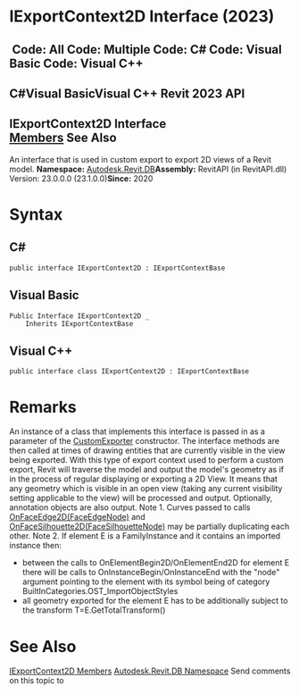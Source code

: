 # IExportContext2D Interface (2023)

﻿
 Code: All Code: Multiple Code: C# Code: Visual Basic Code: Visual C++   
---  
C#Visual BasicVisual C++
Revit 2023 API  
---  
IExportContext2D Interface  
[Members](163d8148-bf24-9bc2-3976-02ebf2388b1a.md "IExportContext2D Members") See Also  
---  
An interface that is used in custom export to export 2D views of a Revit model. 
**Namespace:** [Autodesk.Revit.DB](87546ba7-461b-c646-cbb1-2cb8f5bff8b2.md "Autodesk.Revit.DB Namespace")**Assembly:** RevitAPI (in RevitAPI.dll) Version: 23.0.0.0 (23.1.0.0)**Since:** 2020 
# Syntax
C#  
---  
```text
public interface IExportContext2D : IExportContextBase
```
  
Visual Basic  
---  
```text
Public Interface IExportContext2D _
	Inherits IExportContextBase
```
  
Visual C++  
---  
```text
public interface class IExportContext2D : IExportContextBase
```
  
# Remarks
An instance of a class that implements this interface is passed in as a parameter of the [CustomExporter](d2437433-9183-cbb1-1c67-dedd86db5b5a.md "CustomExporter Class") constructor. The interface methods are then called at times of drawing entities that are currently visible in the view being exported.
With this type of export context used to perform a custom export, Revit will traverse the model and output the model's geometry as if in the process of regular displaying or exporting a 2D View. It means that any geometry which is visible in an open view (taking any current visibility setting applicable to the view) will be processed and output. Optionally, annotation objects are also output.
Note 1. Curves passed to calls [OnFaceEdge2D(FaceEdgeNode)](c45260d6-c34c-3198-3ccf-d256348832bd.md "OnFaceEdge2D Method") and [OnFaceSilhouette2D(FaceSilhouetteNode)](ecad235e-baea-5217-4955-bf735034d57b.md "OnFaceSilhouette2D Method") may be partially duplicating each other. 
Note 2. If element E is a FamilyInstance and it contains an imported instance then: 
  * between the calls to OnElementBegin2D/OnElementEnd2D for element E there will be calls to OnInstanceBegin/OnInstanceEnd with the "node" argument pointing to the element with its symbol being of category BuiltInCategories.OST_ImportObjectStyles
  * all geometry exported for the element E has to be additionally subject to the transform T=E.GetTotalTransform()

# See Also
[IExportContext2D Members](163d8148-bf24-9bc2-3976-02ebf2388b1a.md "IExportContext2D Members")
[Autodesk.Revit.DB Namespace](87546ba7-461b-c646-cbb1-2cb8f5bff8b2.md "Autodesk.Revit.DB Namespace")
Send comments on this topic to 
